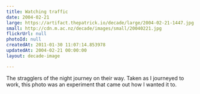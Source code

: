 ```yaml
---
title: Watching traffic
date: 2004-02-21
large: https://artifact.thepatrick.io/decade/large/2004-02-21-1447.jpg
small: http://cdn.m.ac.nz/decade/images/small/20040221.jpg
flickrUrl: null
photoId: null
createdAt: 2011-01-30 11:07:14.853978
updatedAt: 2004-02-21 00:00:00
layout: decade-image

---
```

The stragglers of the night journey on their way. Taken as I journeyed to work, this photo was an experiment that came out how I wanted it to.
